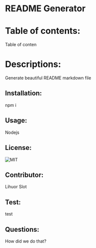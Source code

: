 

# README Generator


# Table of contents:

Table of conten

# Descriptions:

Generate beautiful README markdown file


## Installation:

npm i


## Usage:

Nodejs


## License:

![MIT](https://img.shields.io/apm/l/atomic-design-ui.svg?)


## Contributor:

Lihuor Slot


## Test:

test


## Questions:

How did we do that?


    
